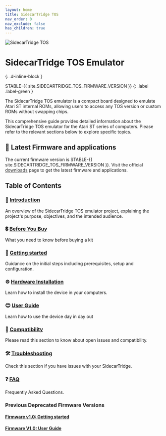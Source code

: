 ```yaml
---
layout: home
title: SidecarTridge TOS
nav_order: 0
nav_exclude: false
has_children: true
---
```



![SidecarTridge TOS](/sidecartridge-tos/assets/images/sidecartridge-kit.png)

# SidecarTridge TOS Emulator 
{: .d-inline-block }

STABLE-{{ site.SIDECARTRIDGE_TOS_FIRMWARE_VERSION }}
{: .label .label-green }

The SidecarTridge TOS emulator is a compact board designed to emulate Atari ST internal ROMs, allowing users to access any TOS version or custom ROMs without swapping chips. 

This comprehensive guide provides detailed information about the SidecarTridge TOS emulator for the Atari ST series of computers. Please refer to the relevant sections below to explore specific topics.

## 🚀 Latest Firmware and applications
The current firmware version is STABLE-{{ site.SIDECARTRIDGE_TOS_FIRMWARE_VERSION }}.
Visit the official [downloads](https://sidecartridge.com/downloads/) page to get the latest firmware and applications.

## Table of Contents

<h3>📘 <a href="/sidecartridge-tos/introduction/">Introduction</a></h3>
<p>An overview of the SidecarTridge TOS emulator project, explaining the project's purpose, objectives, and the intended audience.</p>

<h3>💲 <a href="/sidecartridge-tos/before-buy/">Before You Buy</a></h3>
<p>What you need to know before buying a kit</p>

<h3>🚀 <a href="/sidecartridge-tos/getting-startedV2/">Getting started</a></h3>
<p>Guidance on the initial steps including prerequisites, setup and configuration.</p>

<h3>⚙️ <a href="/sidecartridge-tos/hardware-installation/">Hardware Installation</a></h3>
<p>Learn how to install the device in your computers.</p>

<h3>😊 <a href="/sidecartridge-tos/user-guideV2/">User Guide</a></h3>
<p>Learn how to use the device day in day out</p>

<h3>🤝 <a href="/sidecartridge-tos/compatibility/">Compatibility</a></h3>
<p>Please read this section to know about open issues and compatibility.</p>

<h3>🛠️ <a href="/sidecartridge-tos/troubleshooting/">Troubleshooting</a></h3>
<p>Check this section if you have issues with your SidecarTridge.</p>

<h3>❓ <a href="/sidecartridge-tos/faq/">FAQ</a></h3>
<p>Frequently Asked Questions.</p>

<h3>Previous Deprecated Firmware Versions</h3>

<h4><a href="/sidecartridge-tos/getting-started/">Firmware v1.0: Getting started</a></h4>

<h4><a href="/sidecartridge-tos/user-guide/">Firmware V1.0: User Guide</a></h4>


